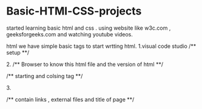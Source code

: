 # Basic-HTMl-CSS-projects
started learning basic html and css .
using website like w3c.com , geeksforgeeks.com and watching youtube videos.

html we have simple basic tags to start wrtting html.
1.visual code studio               /** setup **/

2.<!doctype html >                 /** Browser to know this html file and the version of html **/
  <html> </html>                   /**  starting and colsing tag **/


3.<head> 
  <title> </title>                /**    contain links , external files and title of page **/
  </head> 
